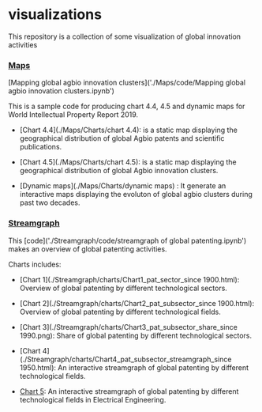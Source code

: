 # visualizations
This repository is a collection of some visualization of global innovation activities

### [Maps](./Maps/) 

[Mapping global agbio innovation clusters]('./Maps/code/Mapping global agbio innovation clusters.ipynb')

This is a sample code for producing chart 4.4, 4.5 and dynamic maps for World Intellectual Property Report 2019. 

- [Chart 4.4](./Maps/Charts/chart 4.4): is a static map displaying the geographical distribution of global Agbio patents and scientific publications.  

- [Chart 4.5](./Maps/Charts/chart 4.5): is a static map displaying the geographical distribution of global Agbio innovation clusters.

- [Dynamic maps](./Maps/Charts/dynamic maps)
: It generate an interactive maps displaying the evoluton of global agbio clusters during past two decades.


### [Streamgraph](./Streamgraph/) 

This [code]('./Streamgraph/code/streamgraph of global patenting.ipynb') makes an overview of global patenting activities.

Charts includes: 
- [Chart 1](./Streamgraph/charts/Chart1_pat_sector_since 1900.html): Overview of global patenting by different technological sectors. 

- [Chart 2](./Streamgraph/charts/Chart2_pat_subsector_since 1900.html): Overview of global patenting by different technological fields.

- [Chart 3](./Streamgraph/charts/Chart3_pat_subsector_share_since 1990.png): Share of global patenting by different technological sectors.

- [Chart 4](./Streamgraph/charts/Chart4_pat_subsector_streamgraph_since 1950.html): An interactive streamgraph of global patenting by different technological fields.

- [Chart 5](./Streamgraph/charts/Chart5_pat_subsector_streamgraph_EE_since1950.html): An interactive streamgraph of global patenting by different technological fields in Electrical Engineering. 
